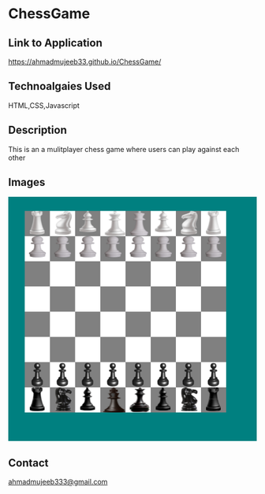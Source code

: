 # ChessGame

## Link to Application 

https://ahmadmujeeb33.github.io/ChessGame/

## Technoalgaies Used

HTML,CSS,Javascript

## Description

This is an a mulitplayer chess game where users can play against each other

## Images 

<img src="Chess.png">

## Contact

ahmadmujeeb333@gmail.com

